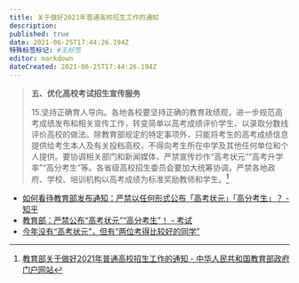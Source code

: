 ```yaml
---
title: 关于做好2021年普通高校招生工作的通知
description: 
published: true
date: 2021-06-25T17:44:26.194Z
特殊标签标记: #无标签
editor: markdown
dateCreated: 2021-06-25T17:44:26.194Z
---
```


> **五、优化高校考试招生宣传服务**
>
> 15.坚持正确育人导向。各地各校要坚持正确的教育政绩观，进一步规范高考成绩发布和相关宣传工作，转变简单以高考成绩评价学生、以录取分数线评价高校的做法。除教育部规定的特定事项外，只能将考生的高考成绩信息提供给考生本人及有关投档高校，不得向考生所在中学及其他任何单位和个人提供。要协调相关部门和新闻媒体，严禁宣传炒作“高考状元”“高考升学率”“高分考生”等。各省级高校招生委员会要加大统筹协调，严禁各地政府、学校、培训机构以高考成绩为标准奖励教师和学生。[^tz_21gz]

[^tz_21gz]: [教育部关于做好2021年普通高校招生工作的通知 - 中华人民共和国教育部政府门户网站](https://web.archive.org/web/20210624100501/http://www.moe.gov.cn/srcsite/A15/moe_776/s3258/202102/t20210208_513027.html)

+ [如何看待教育部发布通知：严禁以任何形式公布「高考状元」「高分考生」？ - 知乎](https://web.archive.org/web/20210625094056/https://www.zhihu.com/question/443466003)
+ [教育部：严禁公布“高考状元”“高分考生”！ - 考试](https://web.archive.org/web/20210625094056/https://www.sohu.com/a/449597306_120640988)
+ [今年没有“高考状元”，但有“两位考得比较好的同学”](https://archive.is/WgET8 "https://www.guancha.cn/politics/2021_06_24_595698.shtml")
